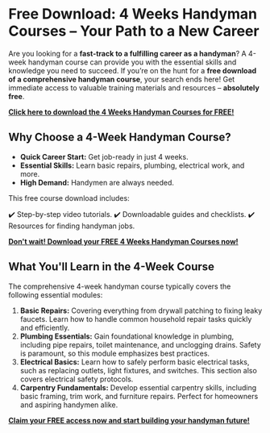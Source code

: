 # Free Download: 4 Weeks Handyman Courses – Your Path to a New Career

Are you looking for a **fast-track to a fulfilling career as a handyman**? A 4-week handyman course can provide you with the essential skills and knowledge you need to succeed. If you’re on the hunt for a **free download of a comprehensive handyman course**, your search ends here! Get immediate access to valuable training materials and resources – **absolutely free**.

[**Click here to download the 4 Weeks Handyman Courses for FREE!**](https://udemywork.com/4-weeks-handyman-courses)

## Why Choose a 4-Week Handyman Course?

*   **Quick Career Start:** Get job-ready in just 4 weeks.
*   **Essential Skills:** Learn basic repairs, plumbing, electrical work, and more.
*   **High Demand:** Handymen are always needed.

This free course download includes:

✔️ Step-by-step video tutorials.
✔️ Downloadable guides and checklists.
✔️ Resources for finding handyman jobs.

[**Don't wait! Download your FREE 4 Weeks Handyman Courses now!**](https://udemywork.com/4-weeks-handyman-courses)

## What You'll Learn in the 4-Week Course

The comprehensive 4-week handyman course typically covers the following essential modules:

1.  **Basic Repairs:** Covering everything from drywall patching to fixing leaky faucets. Learn how to handle common household repair tasks quickly and efficiently.
2.  **Plumbing Essentials:** Gain foundational knowledge in plumbing, including pipe repairs, toilet maintenance, and unclogging drains. Safety is paramount, so this module emphasizes best practices.
3.  **Electrical Basics:** Learn how to safely perform basic electrical tasks, such as replacing outlets, light fixtures, and switches. This section also covers electrical safety protocols.
4.  **Carpentry Fundamentals:** Develop essential carpentry skills, including basic framing, trim work, and furniture repairs. Perfect for homeowners and aspiring handymen alike.

[**Claim your FREE access now and start building your handyman future!**](https://udemywork.com/4-weeks-handyman-courses)
